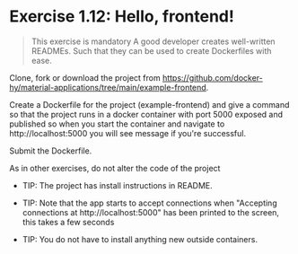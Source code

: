 # Exercise 1.12: Hello, frontend!
> This exercise is mandatory
A good developer creates well-written READMEs. Such that they can be used to create Dockerfiles with ease.

Clone, fork or download the project from https://github.com/docker-hy/material-applications/tree/main/example-frontend.

Create a Dockerfile for the project (example-frontend) and give a command so that the project runs in a docker container with port 5000 exposed and published so when you start the container and navigate to http://localhost:5000 you will see message if you're successful.

Submit the Dockerfile.

As in other exercises, do not alter the code of the project

- TIP: The project has install instructions in README.

- TIP: Note that the app starts to accept connections when "Accepting connections at http://localhost:5000" has been printed to the screen, this takes a few seconds

- TIP: You do not have to install anything new outside containers.